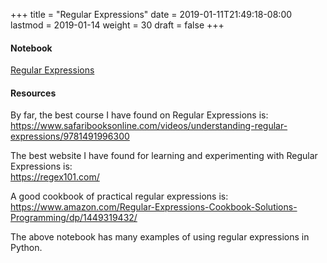 +++
title = "Regular Expressions"
date = 2019-01-11T21:49:18-08:00
lastmod = 2019-01-14
weight = 30
draft = false
+++

#### Notebook
[Regular Expressions](http://nbviewer.jupyter.org/github/sdiehl28/tutorial-jupyter-notebooks/blob/master/python/RegEx.ipynb)

#### Resources

By far, the best course I have found on Regular Expressions is:  
<https://www.safaribooksonline.com/videos/understanding-regular-expressions/9781491996300>

The best website I have found for learning and experimenting with Regular Expressions is:  
<https://regex101.com/>

A good cookbook of practical regular expressions is:  
https://www.amazon.com/Regular-Expressions-Cookbook-Solutions-Programming/dp/1449319432/

The above notebook has many examples of using regular expressions in Python.